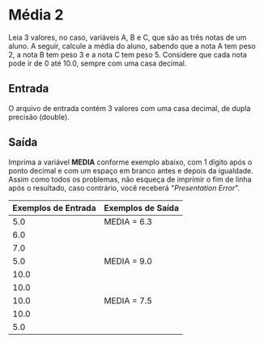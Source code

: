 # Média 2

Leia 3 valores, no caso, variáveis A, B e C, que são as três notas de um aluno. A seguir, calcule a média do aluno, sabendo que a nota A tem peso 2, a nota B tem peso 3 e a nota C tem peso 5. Considere que cada nota pode ir de 0 até 10.0, sempre com uma casa decimal.

## Entrada

O arquivo de entrada contém 3 valores com uma casa decimal, de dupla precisão (double).

## Saída

Imprima a variável **MEDIA** conforme exemplo abaixo, com 1 dígito após o ponto decimal e com um espaço em branco antes e depois da igualdade. Assim como todos os problemas, não esqueça de imprimir o fim de linha após o resultado, caso contrário, você receberá "*Presentation Error*".

| Exemplos de Entrada | Exemplos de Saída |
| ------------------- | ----------------- |
| 5.0                 | MEDIA = 6.3       |
| 6.0                 |                   |
| 7.0                 |                   |
| 5.0                 | MEDIA = 9.0       |
| 10.0                |                   |
| 10.0                |                   |
| 10.0                | MEDIA = 7.5       |
| 10.0                |                   |
| 5.0                 |                   |